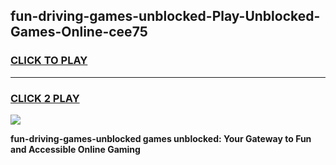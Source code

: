 
## fun-driving-games-unblocked-Play-Unblocked-Games-Online-cee75
<h3>
<a href="https://premium76.site?title=fun-driving-games-unblocked&ref=25A">CLICK TO PLAY</a></h3>
<hr>

<h3>
<a href="https://premium76.site?title=fun-driving-games-unblocked&ref=25A">CLICK 2 PLAY</a>
  
</h3>

<a href="https://premium76.site?title=fun-driving-games-unblocked&ref=25A"><img src="https://clearcache.store/games.png"></a>


**fun-driving-games-unblocked games unblocked: Your Gateway to Fun and Accessible Online Gaming**
